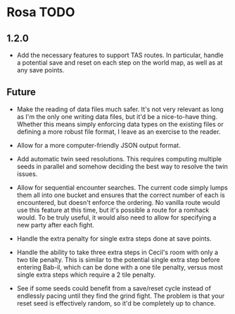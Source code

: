 # Rosa TODO

## 1.2.0

* Add the necessary features to support TAS routes. In particular, handle a
  potential save and reset on each step on the world map, as well as at any save
  points.

## Future

* Make the reading of data files much safer. It's not very relevant as long as
  I'm the only one writing data files, but it'd be a nice-to-have thing. Whether
  this means simply enforcing data types on the existing files or defining a
  more robust file format, I leave as an exercise to the reader.

* Allow for a more computer-friendly JSON output format.

* Add automatic twin seed resolutions. This requires computing multiple seeds in
  parallel and somehow deciding the best way to resolve the twin issues.

* Allow for sequential encounter searches. The current code simply lumps them
  all into one bucket and ensures that the correct number of each is
  encountered, but doesn't enforce the ordering. No vanilla route would use this
  feature at this time, but it's possible a route for a romhack would. To be
  truly useful, it would also need to allow for specifying a new party after
  each fight.

* Handle the extra penalty for single extra steps done at save points.

* Handle the ability to take three extra steps in Cecil's room with only a two
  tile penalty. This is similar to the potential single extra step before
  entering Bab-il, which can be done with a one tile penalty, versus most single
  extra steps which require a 2 tile penalty.

* See if some seeds could benefit from a save/reset cycle instead of endlessly
  pacing until they find the grind fight. The problem is that your reset seed is
  effectively random, so it'd be completely up to chance.
